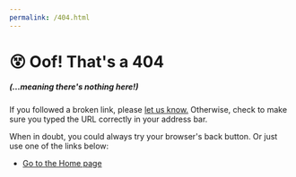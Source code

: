 ```yaml
---
permalink: /404.html
---
```

# 😵 Oof! That's a 404
##### (...meaning there's nothing here!)
If you followed a broken link, please [let us know.](https://github.com/MousAIDungeon/guide/issues) Otherwise, check to make sure you typed the URL correctly in your address bar.

When in doubt, you could always try your browser's back button. Or just use one of the links below:
* [Go to the Home page](https://mousaidungeon.github.io/guide/)
